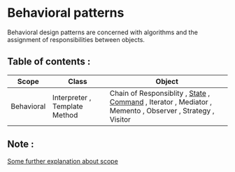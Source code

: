 ﻿# Behavioral patterns

Behavioral design patterns are concerned with algorithms and the assignment of responsibilities between objects.

## Table of contents :

| Scope      | Class                         | Object                                                                                                                           |
| ---------- | ----------------------------- | -------------------------------------------------------------------------------------------------------------------------------- |
| Behavioral | Interpreter , Template Method | Chain of Responsiblity , [State](./State) , [Command](./Command) , Iterator , Mediator , Memento , Observer , Strategy , Visitor |

## Note :

[Some further explanation about scope](../creational-patterns/README.md#note-)
